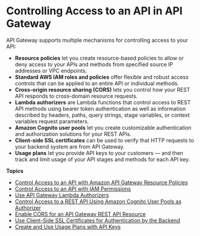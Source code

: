 # Controlling Access to an API in API Gateway<a name="apigateway-control-access-to-api"></a>

API Gateway supports multiple mechanisms for controlling access to your API:
+ **Resource policies** let you create resource\-based policies to allow or deny access to your APIs and methods from specified source IP addresses or VPC endpoints\.
+ **Standard AWS IAM roles and policies** offer flexible and robust access controls that can be applied to an entire API or individual methods\.
+ **Cross\-origin resource sharing \(CORS\)** lets you control how your REST API responds to cross\-domain resource requests\.
+ **Lambda authorizers** are Lambda functions that control access to REST API methods using bearer token authentication as well as information described by headers, paths, query strings, stage variables, or context variables request parameters\.
+ **Amazon Cognito user pools** let you create customizable authentication and authorization solutions for your REST APIs\.
+ **Client\-side SSL certificates** can be used to verify that HTTP requests to your backend system are from API Gateway\.
+ **Usage plans** let you provide API keys to your customers — and then track and limit usage of your API stages and methods for each API key\.

**Topics**
+ [Control Access to an API with Amazon API Gateway Resource Policies](apigateway-resource-policies.md)
+ [Control Access to an API with IAM Permissions](permissions.md)
+ [Use API Gateway Lambda Authorizers](apigateway-use-lambda-authorizer.md)
+ [Control Access to a REST API Using Amazon Cognito User Pools as Authorizer](apigateway-integrate-with-cognito.md)
+ [Enable CORS for an API Gateway REST API Resource](how-to-cors.md)
+ [Use Client\-Side SSL Certificates for Authentication by the Backend](getting-started-client-side-ssl-authentication.md)
+ [Create and Use Usage Plans with API Keys](api-gateway-api-usage-plans.md)